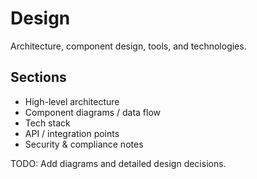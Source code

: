 # Design

Architecture, component design, tools, and technologies.

## Sections
- High-level architecture
- Component diagrams / data flow
- Tech stack
- API / integration points
- Security & compliance notes

TODO: Add diagrams and detailed design decisions.